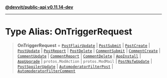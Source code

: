 [**@devvit/public-api v0.11.14-dev**](../README.md)

---

# Type Alias: OnTriggerRequest

> **OnTriggerRequest** = [`PostFlairUpdate`](../@devvit/namespaces/EventTypes/interfaces/PostFlairUpdate.md) \| [`PostSubmit`](../@devvit/namespaces/EventTypes/interfaces/PostSubmit.md) \| [`PostCreate`](../@devvit/namespaces/EventTypes/interfaces/PostCreate.md) \| [`PostUpdate`](../@devvit/namespaces/EventTypes/interfaces/PostUpdate.md) \| [`PostReport`](../@devvit/namespaces/EventTypes/interfaces/PostReport.md) \| [`PostDelete`](../@devvit/namespaces/EventTypes/interfaces/PostDelete.md) \| [`CommentSubmit`](../@devvit/namespaces/EventTypes/interfaces/CommentSubmit.md) \| [`CommentCreate`](../@devvit/namespaces/EventTypes/interfaces/CommentCreate.md) \| [`CommentUpdate`](../@devvit/namespaces/EventTypes/interfaces/CommentUpdate.md) \| [`CommentReport`](../@devvit/namespaces/EventTypes/interfaces/CommentReport.md) \| [`CommentDelete`](../@devvit/namespaces/EventTypes/interfaces/CommentDelete.md) \| [`AppInstall`](../@devvit/namespaces/EventTypes/interfaces/AppInstall.md) \| [`AppUpgrade`](../@devvit/namespaces/EventTypes/interfaces/AppUpgrade.md) \| `protos.ModAction` \| `protos.ModMail` \| [`PostNsfwUpdate`](../@devvit/namespaces/EventTypes/interfaces/PostNsfwUpdate.md) \| [`PostSpoilerUpdate`](../@devvit/namespaces/EventTypes/interfaces/PostSpoilerUpdate.md) \| [`AutomoderatorFilterPost`](../@devvit/namespaces/EventTypes/interfaces/AutomoderatorFilterPost.md) \| [`AutomoderatorFilterComment`](../@devvit/namespaces/EventTypes/interfaces/AutomoderatorFilterComment.md)
